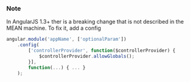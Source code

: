 ### Note
In AngularJS 1.3+ ther is a breaking change that is not described in the MEAN machine. To fix it, add a config

```js
angular.module('appName', ['optionalParam'])
	.config(
		['controllerProvider', function($controllerProvider) {
			$controllerProvider.allowGlobals();
		}],
		function(...) { ... }
	);
```
